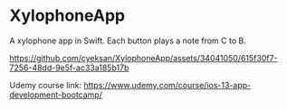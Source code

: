 # XylophoneApp
A xylophone app in Swift. Each button plays a note from C to B. 

https://github.com/cyeksan/XylophoneApp/assets/34041050/615f30f7-7256-48dd-9e5f-ac33a185b17b

Udemy course link: https://www.udemy.com/course/ios-13-app-development-bootcamp/

